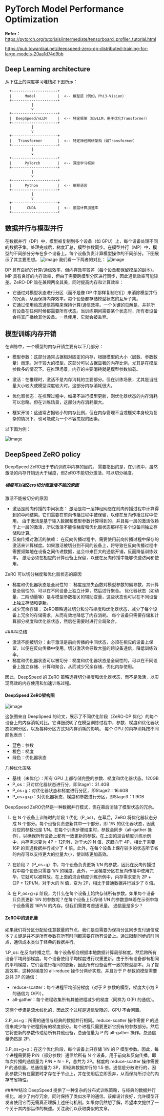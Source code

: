 # PyTorch Model Performance Optimization
**Refer：**
https://pytorch.org/tutorials/intermediate/tensorboard_profiler_tutorial.html

https://pub.towardsai.net/deepspeed-zero-dp-distributed-training-for-large-models-20aa1d74d9bb

## Deep Learning architecture
从下往上的深度学习堆栈如下图所示：
```
  +---------------------+  
  |      Model          |  <-- 模型层（例如，Phi3-Vision）  
  +---------------------+  
            |  
            v  
  +---------------------+  
  |  DeepSpeed/vLLM     |  <-- 特定框架（如vLLM，用于优化Transformer）  
  +---------------------+  
            |  
            v  
  +---------------------+  
  |   Transformer       |  <-- 特定神经网络架构（如Transformer）  
  +---------------------+  
            |  
            v  
  +---------------------+  
  |      PyTorch        |  <-- 深度学习框架  
  +---------------------+  
            |  
            v  
  +---------------------+  
  |      Python         |  <-- 编程语言  
  +---------------------+  
            |  
            v  
  +---------------------+  
  |       CUDA          |  <-- 底层计算加速库  
  +---------------------+  
```


## 数据并行与模型并行
在数据并行（DP）中，模型被复制到多个设备（如 GPU）上，每个设备处理不同的数据子集。处理完成后，梯度汇总，模型参数同步。在模型并行（MP）中，模型的不同部分分布在多个设备上。每个设备负责计算模型操作的不同部分。下图展示了其主要思想。
![image](https://github.com/davidsajare/david-share/blob/master/Deep-Learning/Deep-Speed-ZeRO-Policy/images/dpandtp.png)
我们看一下两者的对比：
![image](https://github.com/davidsajare/david-share/blob/master/Deep-Learning/Deep-Speed-ZeRO-Policy/images/mpdp.webp)

DP 具有良好的计算/通信效率，但内存效率较差（每个设备都保留模型的副本）。MP 具有良好的内存效率，但由于需要跨模型分区进行同步，因此通信效率可能较差。ZeRO-DP 旨在兼顾两全其美，同时提高内存和计算效率：

- 它通过对模型状态进行分区（而不是像 DP 中那样复制它们）来消除模型并行的冗余，从而保持内存效率。每个设备都存储模型状态的互斥子集。
- 它通过使用动态通信策略来保持计算/通信效率。一个关键的见解是，并非所有设备在任何时候都需要所有状态。当训练期间需要某个状态时，所有者设备会将其广播给其他设备。一旦使用，它就会被丢弃。

## 模型训练内存开销
在训练中，一个模型的内存开销主要有以下几部分：

- 模型参数：这部分通常占据相对固定的内存，根据模型的大小（层数、参数数量）而定。对于较大的模型，这部分可以占据显著的内存比例，尤其是在模型参数多的情况下。在推理场景，内存的主要消耗就是模型参数加载。

- 激活：在推理时，激活不是内存消耗的主要部分。但在训练场景，尤其是当批量大小较大或模型深度较大时。这部分内存消耗很大。

- 优化器状态：在推理过程中，如果不进行模型更新，则优化器状态的内存消耗可以忽略。但在训练场景，这部分内存消耗很大。

- 框架开销：这通常占据较小的内存比例，但在内存管理不当或框架本身较为复杂的情况下，也可能成为一个不容忽视的因素。

以下图为例：

![image](https://github.com/davidsajare/david-share/blob/master/Deep-Learning/Deep-Speed-ZeRO-Policy/images/memoryintraining.webp)

## DeepSpeed  ZeRO policy
DeepSpeed  ZeRO出于节约训练中内存的目的。
需要指出的是，在训练中，虽然激活的内存开销远大于梯度，但ZeRO不能切分激活，可以切分梯度。
##### 梯度可以被Zero切分而激活不能的原因
激活不能被切分的原因
- 激活是前向传播的中间状态：
激活是每一层神经网络在前向传播过程中计算得到的中间结果。它们需要在前向传播过程中被保留，以便在反向传播过程中使用。
由于激活是基于输入数据和模型参数计算得到的，并且每一层的激活依赖于上一层的激活，所以激活不能像梯度和优化器状态那样在多个设备间独立存储和计算。
- 反向传播对激活的依赖：
在反向传播过程中，需要使用前向传播过程中保存的激活来计算梯度。如果激活被切分到不同的设备上，将导致在反向传播过程中需要频繁地在设备之间传递数据，这会带来巨大的通信开销，反而降低训练效率。
激活必须在相应的计算设备上保留，以便在反向传播中能够快速访问和使用。

ZeRO 可以切分梯度和优化器状态的原因
- 梯度和优化器状态是全局性的：
梯度是损失函数对模型参数的偏导数，其计算是全局性的，可以在不同设备上独立计算，然后进行聚合。
优化器状态（如动量、二阶动量等）是与模型参数相关的辅助变量，这些状态也可以在不同设备上独立存储和更新。
- 减少冗余存储：
ZeRO策略通过切分和分布梯度和优化器状态，减少了每个设备上冗余的存储需求，从而有效地降低了内存消耗。
每个设备只需要存储和计算部分梯度和优化器状态，然后在需要时进行全局聚合。

#####总结
- 激活不能被切分：由于激活是前向传播的中间状态，必须在相应的设备上保留，以便在反向传播中使用。切分激活会导致大量的跨设备通信，降低训练效率。
- 梯度和优化器状态可以被切分：梯度和优化器状态是全局性的，可以在不同设备上独立存储、计算和聚合，从而减少冗余存储，优化内存使用。

因此，DeepSpeed 的 ZeRO 策略选择切分梯度和优化器状态，而不是激活，以实现高效的内存使用和加速训练过程。

#### DeepSpeed ZeRO架构图
![image](https://github.com/davidsajare/david-share/blob/master/Deep-Learning/Deep-Speed-ZeRO-Policy/images/zero3stage.png)

这张图来自 DeepSpeed 的论文，展示了不同优化阶段（ZeRO-DP 优化）的每个设备上的内存消耗对比。它详细说明了在模型训练过程中，参数、梯度和优化器状态如何分区，以及每种分区方式对内存消耗的影响。
每个 GPU 的内存消耗按不同颜色表示：
- 蓝色：参数
- 橙色：梯度
- 绿色：优化器状态

几种优化策略
- 基线（未优化）：所有 GPU 上都存储完整的参数、梯度和优化器状态。120GB
- P_os：只对优化器状态进行分，即Stage1：31.4GB
- P_os+g：对优化器状态和梯度进行分区，即Stage2：16.6GB
- P_os+g+p：对优化器状态、梯度和参数进行分区，即Stage3：1.9GB

DeepSpeed ZeRO仍然是一种数据并行模式，但在幕后消除了模型状态的冗余。
1. 在 N 个设备上训练时的阶段 1 优化（P_os）。在幕后，ZeRO 将优化器状态分成 N 个部分。每个设备负责更新其中一个部分，即 1/N 的优化器状态，因此对应的参数也是 1/N。在每个训练步骤结束时，参数会同步（all-gather 操作），以确保所有设备上都有一致更新的参数。在上面的混合精度训练示例中，内存需求变为 4P + 12P/N，对于大的 N 值，这趋向于 4P，相比于需要 16P 的普通数据并行减少了 4 倍。此外，在每个设备上保存较少的状态所节省的内存可以支持更大的批量大小，使训练更加高效。

2. 在阶段 2（P_os+g）中，每个设备负责更新 1/N 的参数，因此在反向传播过程中每个设备只需要 1/N 的梯度。此外，一旦梯度分区在反向传播中使用完毕，它就可以被释放。在上面的混合精度训练示例中，内存需求变为 2P + (2P + 12P)/N，对于大的 N 值，变为 2P，相比于普通数据并行减少了 8 倍。

3. 在 P_os+g+p 阶段，为什么在每个设备上始终存储所有参数，如果每个设备只负责更新 1/N 的参数呢？在每个设备上只存储 1/N 的参数意味着在示例中每个设备需要 16P/N 的内存。但我们需要考虑通讯量。
通信量是多少？

#### ZeRO中的通讯量
 
如果我们将分区分配给任意数量的节点，我们是否需要为保持分区同步支付通信成本？关键是并不是所有参数在所有时间都需要在所有设备上。通过限制同步的时间点，通信成本类似于经典的数据并行。

1.P_os: 在反向传播之后，每个设备都会根据本地数据计算局部梯度。然后跨所有设备平均局部梯度。每个设备使用平均梯度进行权重更新。由于所有设备都有相同的平均梯度，它们会进行相同的更新，因此所有设备会有一致的模型副本。为了提高效率，这种对梯度的 all-reduce 操作分两步实现，并且对于 P 参数的模型需要总共 2P 的通信：

- reduce-scatter：每个进程平均部分梯度（对于 P 参数的模型，梯度大小为 P 的通信为 O(P)）。
- all-gather：每个进程收集所有其他进程减少的梯度（同样为 O(P) 的通信）。

 这两个步骤是流水线化的，因此这个过程是通信受限的，GPU 不会闲置。


2.P_os+g：所需的通信与经典的数据并行相同。reduce-scatter 操作需要 P 的通信来减少每个进程拥有的梯度部分。每个进程只需要更新它拥有的参数部分。然后它将更新的参数传递给所有其他设备，总通信量为 P 的 all-gather 操作。总通信量仍然是 2P。
 

3.P_os+g+p：在这个优化阶段，每个设备上只存储 1/N 的 P 模型参数。因此，每个进程需要将 P/N（部分参数）通信给所有 N 个设备，用于前向和反向传播。即每次传播的通信量为 P/N * N = P，总共为 2P。梯度的 reduce-scatter 操作需要 P 的通信量。总通信量为 3P，即经典数据并行的 1.5 倍。通信是分散进行的，因此参数只有在需要时才存在于节点上，并在使用后立即丢弃，从而保持所讨论的内存节省特性。
 

#####结论
DeepSpeed 提供了一种复杂的分布式训练策略，与经典的数据并行相比，减少了内存冗余，同时保持了类似水平的通信。该库设计良好，允许模型开发者使用它而无需真正理解上述任何机制。如果你仍然想了解，希望本文提供了一个关于其内部运作的概述。关注我们以获取类似的文章。





